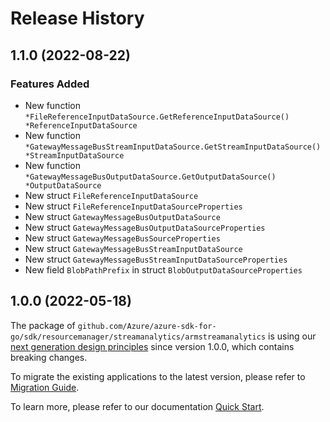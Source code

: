 # Release History

## 1.1.0 (2022-08-22)
### Features Added

- New function `*FileReferenceInputDataSource.GetReferenceInputDataSource() *ReferenceInputDataSource`
- New function `*GatewayMessageBusStreamInputDataSource.GetStreamInputDataSource() *StreamInputDataSource`
- New function `*GatewayMessageBusOutputDataSource.GetOutputDataSource() *OutputDataSource`
- New struct `FileReferenceInputDataSource`
- New struct `FileReferenceInputDataSourceProperties`
- New struct `GatewayMessageBusOutputDataSource`
- New struct `GatewayMessageBusOutputDataSourceProperties`
- New struct `GatewayMessageBusSourceProperties`
- New struct `GatewayMessageBusStreamInputDataSource`
- New struct `GatewayMessageBusStreamInputDataSourceProperties`
- New field `BlobPathPrefix` in struct `BlobOutputDataSourceProperties`


## 1.0.0 (2022-05-18)

The package of `github.com/Azure/azure-sdk-for-go/sdk/resourcemanager/streamanalytics/armstreamanalytics` is using our [next generation design principles](https://azure.github.io/azure-sdk/general_introduction.html) since version 1.0.0, which contains breaking changes.

To migrate the existing applications to the latest version, please refer to [Migration Guide](https://aka.ms/azsdk/go/mgmt/migration).

To learn more, please refer to our documentation [Quick Start](https://aka.ms/azsdk/go/mgmt).